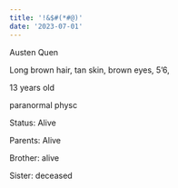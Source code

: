 ```yaml
---
title: '!&$#(*#@)'
date: '2023-07-01'
---
```

Austen Quen 

Long brown hair, tan skin, brown eyes, 5’6,

13 years old

paranormal physc 

Status: Alive

Parents: Alive 

Brother: alive

Sister: deceased 

